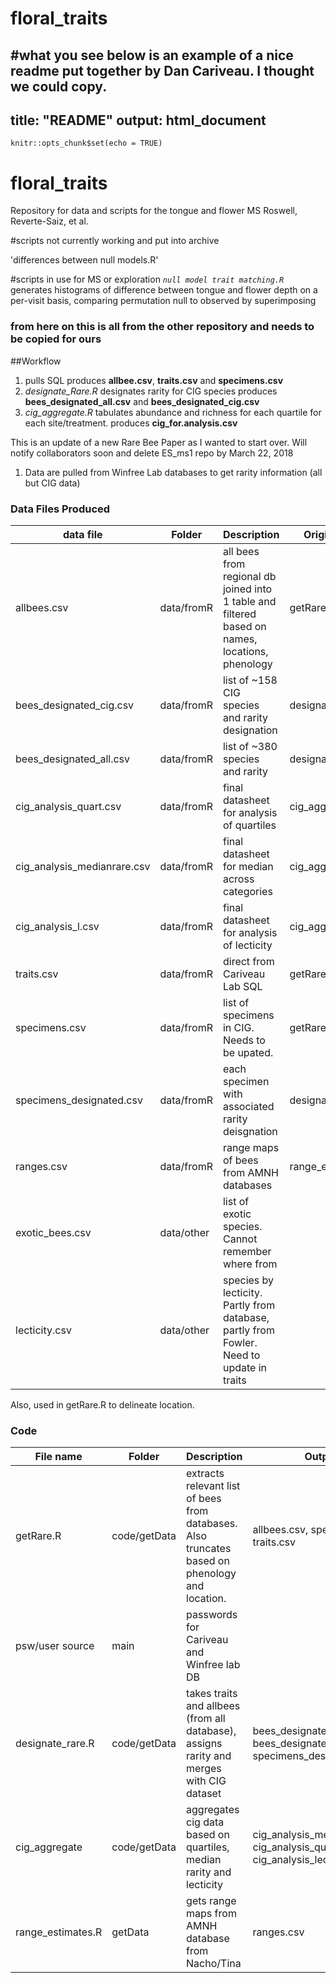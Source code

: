 # floral_traits
#what you see below is an example of a nice readme put together by Dan Cariveau. I thought we could copy. 
---
title: "README"
output: html_document
---

```{r setup, include=FALSE}
knitr::opts_chunk$set(echo = TRUE)
```

# floral_traits
Repository for data and scripts for the tongue and flower MS Roswell, Reverte-Saiz, et al. 

#scripts not currently working and put into archive

'differences between null models.R'

#scripts in use for MS or exploration
*`null model trait matching.R`* generates histograms of difference between tongue and flower depth on a per-visit basis, comparing permutation null to observed by superimposing

### from here on this is all from the other repository and needs to be copied for ours

##Workflow
1. pulls SQL  produces **allbee.csv**, **traits.csv**  and **specimens.csv**
2. *designate_Rare.R* designates rarity for CIG species produces **bees_designated_all.csv** and **bees_designated_cig.csv**
3. *cig_aggregate.R* tabulates abundance and richness for each quartile for each site/treatment. produces **cig_for.analysis.csv**

This is an update of a new Rare Bee Paper as I wanted to start over. Will notify collaborators soon and delete ES_ms1 repo by March 22, 2018

1. Data are pulled from Winfree Lab databases to get rarity information (all but CIG data) 

### Data Files Produced
 data file | Folder     | Description  | Origin Code |
-----------|---------------|------------------------------------- | --------
allbees.csv | data/fromR   | all bees from regional db joined into 1 table and filtered based on names, locations, phenology | getRare.R
bees_designated_cig.csv | data/fromR | list of ~158 CIG species and rarity designation | designate_Rare.R
 bees_designated_all.csv | data/fromR | list of ~380  species and rarity | designate_Rare.R
cig_analysis_quart.csv |  data/fromR  | final datasheet for analysis of quartiles | cig_aggregate.R
cig_analysis_medianrare.csv |  data/fromR  | final datasheet for median across categories | cig_aggregate.R
cig_analysis_l.csv |  data/fromR  | final datasheet for analysis of lecticity| cig_aggregate.R
traits.csv |  data/fromR| direct from Cariveau Lab SQL | getRare.R
specimens.csv | data/fromR | list of specimens in CIG. Needs to be upated. | getRare.R
specimens_designated.csv | data/fromR | each specimen with associated rarity deisgnation |designate_Rare.R
ranges.csv | data/fromR | range maps of bees from AMNH databases | range_estimates.R
exotic_bees.csv | data/other  | list of exotic species. Cannot remember where from | 
lecticity.csv | data/other  | species by lecticity. Partly from database, partly from Fowler. Need to update in traits | 




Also, used in getRare.R to delineate location.

### Code
File name  |Folder     |  Description   | Output
-----------|---------------|----------------------------- |------|
getRare.R    | code/getData |  extracts  relevant list of bees from databases. Also truncates based on phenology and location. | allbees.csv, specimens.csv, traits.csv
psw/user source | main |  passwords for Cariveau and Winfree lab DB |
designate_rare.R |code/getData |  takes traits and allbees (from all database),  assigns rarity and merges with CIG dataset | bees_designated_cig.csv, bees_designated_all.csv, specimens_designated.csv
cig_aggregate | code/getData | aggregates cig data based on quartiles, median rarity and lecticity| cig_analysis_medianrare.csv, cig_analysis_quarts.csv, cig_analysis_lecticity.csv
range_estimates.R | getData | gets range maps from AMNH database from Nacho/Tina | ranges.csv

